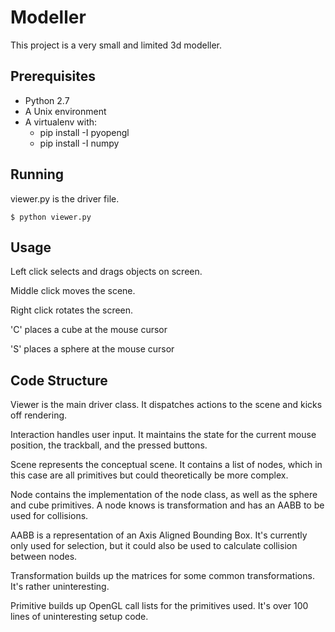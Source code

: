 Modeller
=========

This project is a very small and limited 3d modeller.


Prerequisites
-------------

* Python 2.7
* A Unix environment
* A virtualenv with:
    * pip install -I pyopengl
    * pip install -I numpy
    

Running
------------

viewer.py is the driver file. 

    $ python viewer.py

Usage
-----

Left click selects and drags objects on screen.

Middle click moves the scene.

Right click rotates the screen.

'C' places a cube at the mouse cursor

'S' places a sphere at the mouse cursor


Code Structure
-------------

Viewer is the main driver class. It dispatches actions to the scene and kicks off rendering.

Interaction handles user input. It maintains the state for the current mouse position, the trackball, and the pressed buttons.

Scene represents the conceptual scene. It contains a list of nodes, which in this case are all primitives but could theoretically be more complex.

Node contains the implementation of the node class, as well as the sphere and cube primitives. A node knows is transformation and has an AABB to be used for collisions.

AABB is a representation of an Axis Aligned Bounding Box. It's currently only used for selection, but it could also be used to calculate collision between nodes.

Transformation builds up the matrices for some common transformations. It's rather uninteresting.

Primitive builds up OpenGL call lists for the primitives used. It's over 100 lines of uninteresting setup code. 

